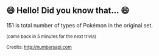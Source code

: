 ## 😄 Hello! Did you know that... 😄
151 is total number of types of Pokémon in the original set.

<sup>(come back in 5 minutes for the next trivia)</sup>


<sup>Credits: http://numbersapi.com</sup>
